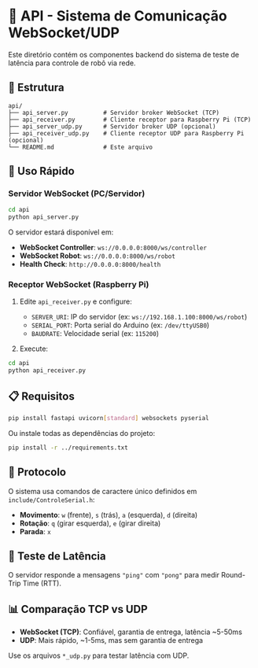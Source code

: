 # 📡 API - Sistema de Comunicação WebSocket/UDP

Este diretório contém os componentes backend do sistema de teste de latência para controle de robô via rede.

## 📁 Estrutura

```
api/
├── api_server.py          # Servidor broker WebSocket (TCP)
├── api_receiver.py        # Cliente receptor para Raspberry Pi (TCP)
├── api_server_udp.py      # Servidor broker UDP (opcional)
├── api_receiver_udp.py    # Cliente receptor UDP para Raspberry Pi (opcional)
└── README.md              # Este arquivo
```

## 🚀 Uso Rápido

### Servidor WebSocket (PC/Servidor)

```bash
cd api
python api_server.py
```

O servidor estará disponível em:
- **WebSocket Controller**: `ws://0.0.0.0:8000/ws/controller`
- **WebSocket Robot**: `ws://0.0.0.0:8000/ws/robot`
- **Health Check**: `http://0.0.0.0:8000/health`

### Receptor WebSocket (Raspberry Pi)

1. Edite `api_receiver.py` e configure:
   - `SERVER_URI`: IP do servidor (ex: `ws://192.168.1.100:8000/ws/robot`)
   - `SERIAL_PORT`: Porta serial do Arduino (ex: `/dev/ttyUSB0`)
   - `BAUDRATE`: Velocidade serial (ex: `115200`)

2. Execute:
```bash
cd api
python api_receiver.py
```

## 📋 Requisitos

```bash
pip install fastapi uvicorn[standard] websockets pyserial
```

Ou instale todas as dependências do projeto:
```bash
pip install -r ../requirements.txt
```

## 🔄 Protocolo

O sistema usa comandos de caractere único definidos em `include/ControleSerial.h`:

- **Movimento**: `w` (frente), `s` (trás), `a` (esquerda), `d` (direita)
- **Rotação**: `q` (girar esquerda), `e` (girar direita)
- **Parada**: `x`

## 🧪 Teste de Latência

O servidor responde a mensagens `"ping"` com `"pong"` para medir Round-Trip Time (RTT).

## 📊 Comparação TCP vs UDP

- **WebSocket (TCP)**: Confiável, garantia de entrega, latência ~5-50ms
- **UDP**: Mais rápido, ~1-5ms, mas sem garantia de entrega

Use os arquivos `*_udp.py` para testar latência com UDP.

